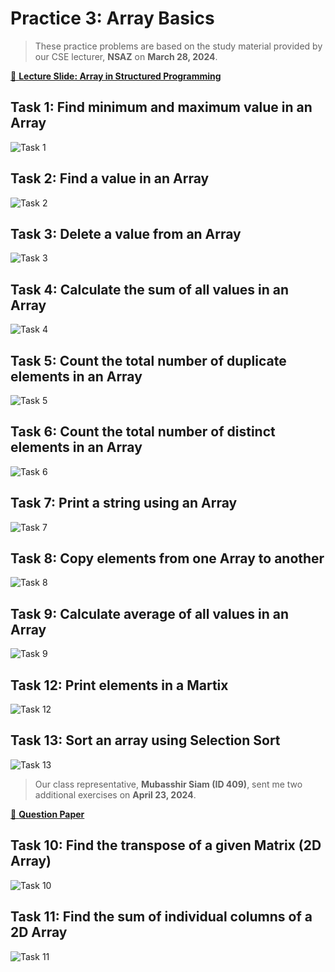 # Practice 3: Array Basics

> These practice problems are based on the study material provided by our CSE lecturer, **NSAZ** on **March 28, 2024**.

[📌 **Lecture Slide: Array in Structured Programming**](./lecture.pptx)

## Task 1: Find minimum and maximum value in an Array

![Task 1](./preview-01.png)

## Task 2: Find a value in an Array

![Task 2](./preview-02.png)

## Task 3: Delete a value from an Array

![Task 3](./preview-03.png)

## Task 4: Calculate the sum of all values in an Array

![Task 4](./preview-04.png)

## Task 5: Count the total number of duplicate elements in an Array

![Task 5](./preview-05.png)

## Task 6: Count the total number of distinct elements in an Array

![Task 6](./preview-06.png)

## Task 7: Print a string using an Array

![Task 7](./preview-07.png)

## Task 8: Copy elements from one Array to another

![Task 8](./preview-08.png)

## Task 9: Calculate average of all values in an Array

![Task 9](./preview-09.png)

## Task 12: Print elements in a Martix

![Task 12](./preview-12.png)

## Task 13: Sort an array using Selection Sort

![Task 13](./preview-13.png)

> Our class representative, **Mubasshir Siam (ID 409)**, sent me two additional exercises on **April 23, 2024**.

[📌 **Question Paper**](./tasks.jpg)

## Task 10: Find the transpose of a given Matrix (2D Array)

![Task 10](./preview-10.png)

## Task 11: Find the sum of individual columns of a 2D Array

![Task 11](./preview-11.png)
